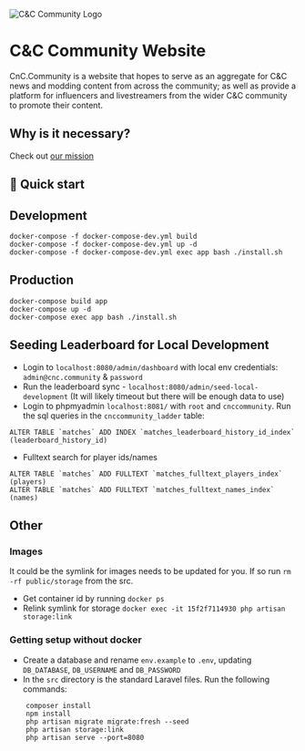 ![C&C Community Logo](https://user-images.githubusercontent.com/6104940/114301177-8f611c00-9abb-11eb-91b2-09dfaf77daef.png)

# C&C Community Website
CnC.Community is a website that hopes to serve as an aggregate for C&C news and modding content from across the community; 
as well as provide a platform for influencers and livestreamers from the wider C&C community to promote their content. 

## Why is it necessary? 
Check out [our mission](https://cnc.community/news/official-news/our-mission)

## 🚀 Quick start

## Development
```shell
docker-compose -f docker-compose-dev.yml build
docker-compose -f docker-compose-dev.yml up -d 
docker-compose -f docker-compose-dev.yml exec app bash ./install.sh

```

## Production
```
docker-compose build app
docker-compose up -d
docker-compose exec app bash ./install.sh
```


## Seeding Leaderboard for Local Development
- Login to `localhost:8080/admin/dashboard` with local env credentials: `admin@cnc.community` & `password` 
- Run the leaderboard sync - `localhost:8080/admin/seed-local-development` (It will likely timeout but there will be enough data to use)
- Login to phpmyadmin `localhost:8081/` with `root` and `cnccommunity`. Run the sql queries in the `cnccommunity_ladder` table:

```
ALTER TABLE `matches` ADD INDEX `matches_leaderboard_history_id_index` (leaderboard_history_id)
```

- Fulltext search for player ids/names
```
ALTER TABLE `matches` ADD FULLTEXT `matches_fulltext_players_index` (players)
ALTER TABLE `matches` ADD FULLTEXT `matches_fulltext_names_index` (names)
```


## Other
### Images 

It could be the symlink for images needs to be updated for you. 
If so run `rm -rf public/storage` from the src.

* Get container id by running `docker ps`
* Relink symlink for storage `docker exec -it 15f2f7114930 php artisan storage:link`



### Getting setup without docker

* Create a database and rename `env.example` to `.env`, updating `DB_DATABASE`, `DB_USERNAME` and `DB_PASSWORD`
* In the `src` directory is the standard Laravel files. Run the following commands:

```shell
    composer install
    npm install
    php artisan migrate migrate:fresh --seed
    php artisan storage:link
    php artisan serve --port=8080
```
